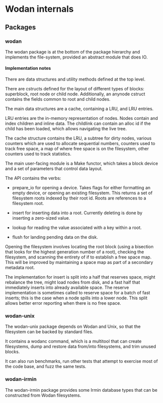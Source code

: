 # Wodan internals

## Packages

### wodan

The wodan package is at the bottom of the package hierarchy
and implements the file-system, provided an abstract module
that does IO.

#### Implementation notes

There are data structures and utility methods defined at the top level.

There are cstructs defined for the layout of different types of blocks:
superblock, root node or child node. Additionally, an anynode cstruct contains
the fields common to root and child nodes.

The main data structures are a cache, containing a LRU, and LRU entries.

LRU entries are the in-memory representation of nodes.  Nodes contain and index
children and inline data.  The childlink can contain an alloc id if the child
has been loaded, which allows navigating the live tree.

The cache structure contains the LRU, a subtree for dirty nodes, various counters
which are used to allocate sequential numbers, counters used to track free
space, a map of where free space is on the filesystem, other counters used to
track statistics.

The main user-facing module is a Make functor, which takes a block device and a
set of parameters that control data layout.

The API contains the verbs:

- prepare_io for opening a device. Takes flags for either formatting an empty
device, or opening an existing filesystem. This returns a set of filesystem
roots indexed by their root id. Roots are references to a filesystem root.

- insert for inserting data into a root. Currently deleting is done by
inserting a zero-sized value.

- lookup for reading the value associated with a key within a root.

- flush for landing pending data on the disk.

Opening the filesystem involves locating the root block (using a bisection that
looks for the highest generation number of a root), checking the filesystem,
and scanning the entirety of if to establish a free space map. This will be
improved by maintaining a space map as part of a secondary metadata root.

The implementation for insert is split into a half that reserves space, might
rebalance the tree, might load nodes from disk, and a fast half that
immediately inserts into already available space. The reserve implementation is
sometimes called to reserve space for a batch of fast inserts; this is the case
when a node spills into a lower node. This split allows better error reporting
when there is no free space.

### wodan-unix

The wodan-unix package depends on Wodan and Unix,
so that the filesystem can be backed by standard files.

It contains a wodanc command, which is a multitool
that can create filesystems, dump and restore data
from/into filesystems, and trim unused blocks.

It can also run benchmarks, run other tests that
attempt to exercise most of the code base, and
fuzz the same tests.

### wodan-irmin

The wodan-irmin package provides some Irmin database types
that can be constructed from Wodan filesystems.

